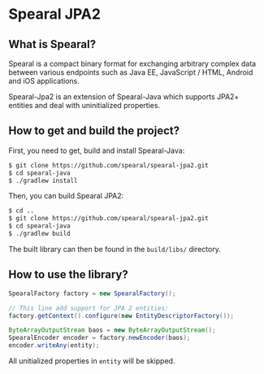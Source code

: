 Spearal JPA2
============

## What is Spearal?

Spearal is a compact binary format for exchanging arbitrary complex data between various endpoints such as Java EE, JavaScript / HTML, Android and iOS applications.

Spearal-Jpa2 is an extension of Spearal-Java which supports JPA2+ entities and deal with uninitialized properties.

## How to get and build the project?

First, you need to get, build and install Spearal-Java:

````sh
$ git clone https://github.com/spearal/spearal-jpa2.git
$ cd spearal-java
$ ./gradlew install
````

Then, you can build Spearal JPA2:

````sh
$ cd ..
$ git clone https://github.com/spearal/spearal-jpa2.git
$ cd spearal-java
$ ./gradlew build
````

The built library can then be found in the `build/libs/` directory.

## How to use the library?

````java
SpearalFactory factory = new SpearalFactory();

// This line add support for JPA 2 entities:
factory.getContext().configure(new EntityDescriptorFactory());

ByteArrayOutputStream baos = new ByteArrayOutputStream();
SpearalEncoder encoder = factory.newEncoder(baos);
encoder.writeAny(entity);
````

All unitialized properties in `entity` will be skipped.

